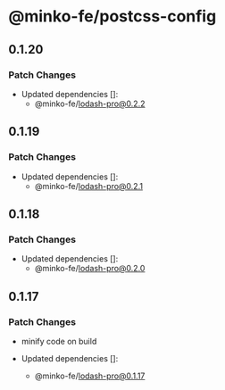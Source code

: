 # @minko-fe/postcss-config

## 0.1.20

### Patch Changes

- Updated dependencies []:
  - @minko-fe/lodash-pro@0.2.2

## 0.1.19

### Patch Changes

- Updated dependencies []:
  - @minko-fe/lodash-pro@0.2.1

## 0.1.18

### Patch Changes

- Updated dependencies []:
  - @minko-fe/lodash-pro@0.2.0

## 0.1.17

### Patch Changes

- minify code on build

- Updated dependencies []:
  - @minko-fe/lodash-pro@0.1.17
